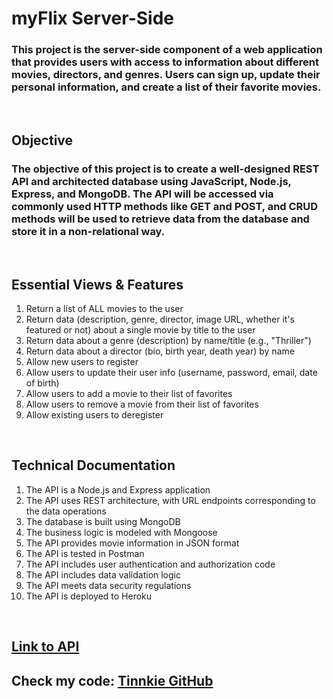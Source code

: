 # myFlix Server-Side

### This project is the server-side component of a web application that provides users with access to information about different movies, directors, and genres. Users can sign up, update their personal information, and create a list of their favorite movies.

<br>

## Objective

### The objective of this project is to create a well-designed REST API and architected database using JavaScript, Node.js, Express, and MongoDB. The API will be accessed via commonly used HTTP methods like GET and POST, and CRUD methods will be used to retrieve data from the database and store it in a non-relational way.

<br>

## Essential Views & Features

1. Return a list of ALL movies to the user
2. Return data (description, genre, director, image URL, whether it's featured or not) about a single movie by title to the user
3. Return data about a genre (description) by name/title (e.g., "Thriller")
4. Return data about a director (bio, birth year, death year) by name
5. Allow new users to register
6. Allow users to update their user info (username, password, email, date of birth)
7. Allow users to add a movie to their list of favorites
8. Allow users to remove a movie from their list of favorites
9. Allow existing users to deregister

<br>

## Technical Documentation

1. The API is a Node.js and Express application
2. The API uses REST architecture, with URL endpoints corresponding to the data operations
3. The database is built using MongoDB
4. The business logic is modeled with Mongoose
5. The API provides movie information in JSON format
6. The API is tested in Postman
7. The API includes user authentication and authorization code
8. The API includes data validation logic
9. The API meets data security regulations
10. The API is deployed to Heroku

<br>

## <a href=https://movieflix2023.herokuapp.com/movies target="_blank"> Link to API </a>

## Check my code: <a href=https://github.com/Tinnkie target="_blank"> Tinnkie GitHub </a>
